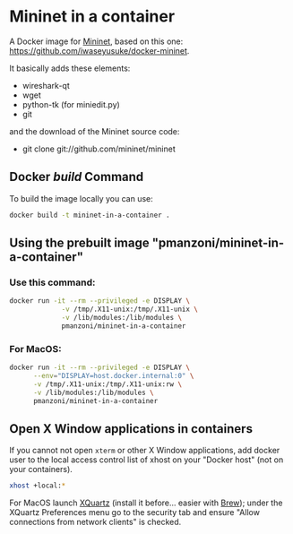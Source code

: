 # Mininet in a container

A Docker image for [Mininet](http://mininet.org/), based on this one: https://github.com/iwaseyusuke/docker-mininet.

It basically adds these elements:
* wireshark-qt
* wget
* python-tk (for miniedit.py)
* git

and the download of the Mininet source code:
* git clone git://github.com/mininet/mininet


## Docker *build* Command
To build the image locally you can use:

```bash
docker build -t mininet-in-a-container . 
```


## Using the prebuilt image "pmanzoni/mininet-in-a-container"


### Use this command:
```bash
docker run -it --rm --privileged -e DISPLAY \
             -v /tmp/.X11-unix:/tmp/.X11-unix \
             -v /lib/modules:/lib/modules \
             pmanzoni/mininet-in-a-container
```

### For MacOS: 
```bash
docker run -it --rm --privileged -e DISPLAY \
      --env="DISPLAY=host.docker.internal:0" \
      -v /tmp/.X11-unix:/tmp/.X11-unix:rw \
      -v /lib/modules:/lib/modules \
      pmanzoni/mininet-in-a-container
```




## Open X Window applications in containers

If you cannot not open `xterm` or other X Window applications, add docker user to the local access control list of xhost on your
"Docker host" (not on your containers).

```bash
xhost +local:*
```

For MacOS launch [XQuartz](https://www.xquartz.org) (install it before... easier with [Brew](https://brew.sh/)); under the XQuartz Preferences menu go to the security tab and ensure "Allow connections from network clients" is checked.

